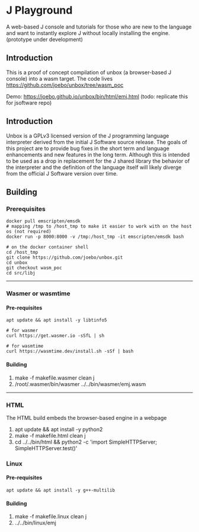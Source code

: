 # J Playground

A web-based J console and tutorials for those who are new to the language and want to instantly explore J without locally installing the engine. (prototype under development)


Introduction
------------
This is a proof of concept compilation of unbox (a browser-based J console) into a wasm target. The code lives https://github.com/joebo/unbox/tree/wasm_poc

Demo: https://joebo.github.io/unbox/bin/html/emj.html   (todo: replicate this for jsoftware repo)

Introduction
------------

Unbox is a GPLv3 licensed version of the J programming language interpreter derived from the initial J Software source release. The goals of this project are to provide bug fixes in the short term and language enhancements and new features in the long term. Although this is intended to be used as a drop in replacement for the J shared library the behavior of the interpreter and the definition of the language itself will likely diverge from the official J Software version over time.

Building
--------

### Prerequisites

```
docker pull emscripten/emsdk
# mapping /tmp to /host_tmp to make it easier to work with on the host os (not required)
docker run -p 8000:8000 -v /tmp:/host_tmp -it emscripten/emsdk bash

# on the docker container shell
cd /host_tmp
git clone https://github.com/joebo/unbox.git
cd unbox
git checkout wasm_poc
cd src/libj
````


-----
### Wasmer or wasmtime 

#### Pre-requisites
```
apt update && apt install -y libtinfo5

# for wasmer
curl https://get.wasmer.io -sSfL | sh

# for wasmtime
curl https://wasmtime.dev/install.sh -sSf | bash
```

#### Building

1. make -f makefile.wasmer clean j
2. /root/.wasmer/bin/wasmer ../../bin/wasmer/emj.wasm

-----
### HTML
The HTML build embeds the browser-based engine in a webpage

1. apt update && apt install -y python2
2. make -f makefile.html clean j
3. cd ../../bin/html && python2 -c 'import SimpleHTTPServer; SimpleHTTPServer.test()'

### Linux 

#### Pre-requisites
```
apt update && apt install -y g++-multilib
```
#### Building

1. make -f makefile.linux clean j
2. ../../bin/linux/emj

